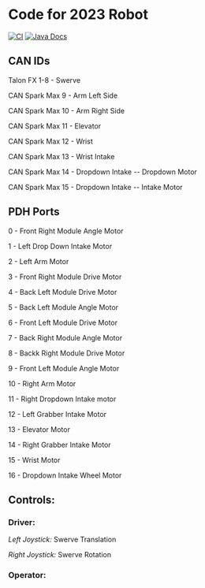 # **Code for 2023 Robot**
[![CI](https://github.com/Frc5572/FRC2023/actions/workflows/main.yml/badge.svg)](https://github.com/Frc5572/FRC2023/actions/workflows/main.yml) [![Java Docs](https://img.shields.io/badge/docs-2023-blue)](https://frc5572.github.io/FRC2023/)

## **CAN IDs**
Talon FX 1-8 - Swerve

CAN Spark Max 9 - Arm Left Side

CAN Spark Max 10 - Arm Right Side

CAN Spark Max 11 - Elevator

CAN Spark Max 12 - Wrist

CAN Spark Max 13 - Wrist Intake

CAN Spark Max 14 - Dropdown Intake -- Dropdown Motor

CAN Spark Max 15 - Dropdown Intake -- Intake Motor

## **PDH Ports**

0 - Front Right Module Angle Motor

1 - Left Drop Down Intake Motor

2 - Left Arm Motor

3 - Front Right Module Drive Motor

4 - Back Left Module Drive Motor

5 - Back Left Module Angle Motor

6 - Front Left Module Drive Motor

7 - Back Right Module Angle Motor

8 - Backk Right Module Drive Motor

9 - Front Left Module Angle Motor

10 - Right Arm Motor

11 - Right Dropdown Intake motor

12 - Left Grabber Intake Motor

13 - Elevator Motor

14 - Right Grabber Intake Motor

15 - Wrist Motor

16 - Dropdown Intake Wheel Motor

## **Controls:**

### Driver:

*Left Joystick:*  Swerve Translation

*Right Joystick:* Swerve Rotation

### Operator:
